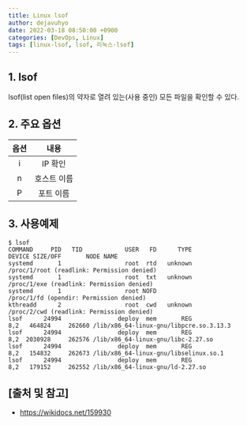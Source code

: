 ```yaml
---
title: Linux lsof
author: dejavuhyo
date: 2022-03-18 08:50:00 +0900
categories: [DevOps, Linux]
tags: [linux-lsof, lsof, 리눅스-lsof]
---
```


## 1. lsof
lsof(list open files)의 약자로 열려 있는(사용 중인) 모든 파일을 확인할 수 있다.

## 2. 주요 옵션

| 옵션 | 내용 |
|:-----:|:-----:|
| i | IP 확인 |
| n | 호스트 이름 |
| P | 포트 이름 |

## 3. 사용예제

```shell
$ lsof
COMMAND     PID   TID            USER   FD      TYPE             DEVICE SIZE/OFF       NODE NAME
systemd       1                  root  rtd   unknown                                        /proc/1/root (readlink: Permission denied)
systemd       1                  root  txt   unknown                                        /proc/1/exe (readlink: Permission denied)
systemd       1                  root NOFD                                                  /proc/1/fd (opendir: Permission denied)
kthreadd      2                  root  cwd   unknown                                        /proc/2/cwd (readlink: Permission denied)
lsof      24994                deploy  mem       REG                8,2   464824     262660 /lib/x86_64-linux-gnu/libpcre.so.3.13.3
lsof      24994                deploy  mem       REG                8,2  2030928     262576 /lib/x86_64-linux-gnu/libc-2.27.so
lsof      24994                deploy  mem       REG                8,2   154832     262673 /lib/x86_64-linux-gnu/libselinux.so.1
lsof      24994                deploy  mem       REG                8,2   179152     262552 /lib/x86_64-linux-gnu/ld-2.27.so
```

## [출처 및 참고]
* <https://wikidocs.net/159930>
